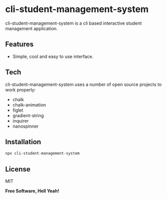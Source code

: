 # cli-student-management-system

cli-student-management-system is a cli based interactive student management application.

## Features

- Simple, cool and easy to use interface.

## Tech

cli-student-management-system uses a number of open source projects to work properly:

- chalk
- chalk-animation
- figlet
- gradient-string
- inquirer
- nanospinner

## Installation

```sh
npx cli-student-management-system
```

## License

MIT

**Free Software, Hell Yeah!**

